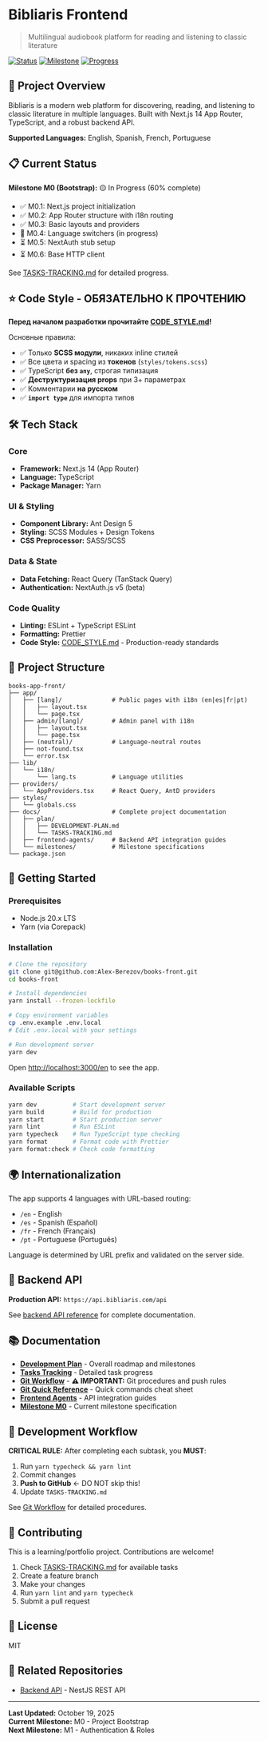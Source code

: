 # Bibliaris Frontend

> Multilingual audiobook platform for reading and listening to classic literature

[![Status](https://img.shields.io/badge/status-in_development-yellow)](https://github.com/Alex-Berezov/books-front)
[![Milestone](https://img.shields.io/badge/milestone-M0-blue)](./docs/plan/TASKS-TRACKING.md)
[![Progress](https://img.shields.io/badge/progress-6%25-orange)](./docs/plan/TASKS-TRACKING.md)

## 🚀 Project Overview

Bibliaris is a modern web platform for discovering, reading, and listening to classic literature in multiple languages. Built with Next.js 14 App Router, TypeScript, and a robust backend API.

**Supported Languages:** English, Spanish, French, Portuguese

## 📋 Current Status

**Milestone M0 (Bootstrap):** 🟡 In Progress (60% complete)

- ✅ M0.1: Next.js project initialization
- ✅ M0.2: App Router structure with i18n routing
- ✅ M0.3: Basic layouts and providers
- 🔄 M0.4: Language switchers (in progress)
- ⏳ M0.5: NextAuth stub setup
- ⏳ M0.6: Base HTTP client

See [TASKS-TRACKING.md](./docs/plan/TASKS-TRACKING.md) for detailed progress.

## ⭐ Code Style - ОБЯЗАТЕЛЬНО К ПРОЧТЕНИЮ

**Перед началом разработки прочитайте [CODE_STYLE.md](./CODE_STYLE.md)!**

Основные правила:

- ✅ Только **SCSS модули**, никаких inline стилей
- ✅ Все цвета и spacing из **токенов** (`styles/tokens.scss`)
- ✅ TypeScript **без `any`**, строгая типизация
- ✅ **Деструктуризация props** при 3+ параметрах
- ✅ Комментарии **на русском**
- ✅ **`import type`** для импорта типов

## 🛠️ Tech Stack

### Core

- **Framework:** Next.js 14 (App Router)
- **Language:** TypeScript
- **Package Manager:** Yarn

### UI & Styling

- **Component Library:** Ant Design 5
- **Styling:** SCSS Modules + Design Tokens
- **CSS Preprocessor:** SASS/SCSS

### Data & State

- **Data Fetching:** React Query (TanStack Query)
- **Authentication:** NextAuth.js v5 (beta)

### Code Quality

- **Linting:** ESLint + TypeScript ESLint
- **Formatting:** Prettier
- **Code Style:** [CODE_STYLE.md](./CODE_STYLE.md) - Production-ready standards

## 📁 Project Structure

```
books-app-front/
├── app/
│   ├── [lang]/              # Public pages with i18n (en|es|fr|pt)
│   │   ├── layout.tsx
│   │   └── page.tsx
│   ├── admin/[lang]/        # Admin panel with i18n
│   │   ├── layout.tsx
│   │   └── page.tsx
│   ├── (neutral)/           # Language-neutral routes
│   ├── not-found.tsx
│   └── error.tsx
├── lib/
│   └── i18n/
│       └── lang.ts          # Language utilities
├── providers/
│   └── AppProviders.tsx     # React Query, AntD providers
├── styles/
│   └── globals.css
├── docs/                    # Complete project documentation
│   ├── plan/
│   │   ├── DEVELOPMENT-PLAN.md
│   │   └── TASKS-TRACKING.md
│   ├── frontend-agents/     # Backend API integration guides
│   └── milestones/          # Milestone specifications
└── package.json
```

## 🚀 Getting Started

### Prerequisites

- Node.js 20.x LTS
- Yarn (via Corepack)

### Installation

```bash
# Clone the repository
git clone git@github.com:Alex-Berezov/books-front.git
cd books-front

# Install dependencies
yarn install --frozen-lockfile

# Copy environment variables
cp .env.example .env.local
# Edit .env.local with your settings

# Run development server
yarn dev
```

Open [http://localhost:3000/en](http://localhost:3000/en) to see the app.

### Available Scripts

```bash
yarn dev          # Start development server
yarn build        # Build for production
yarn start        # Start production server
yarn lint         # Run ESLint
yarn typecheck    # Run TypeScript type checking
yarn format       # Format code with Prettier
yarn format:check # Check code formatting
```

## 🌍 Internationalization

The app supports 4 languages with URL-based routing:

- `/en` - English
- `/es` - Spanish (Español)
- `/fr` - French (Français)
- `/pt` - Portuguese (Português)

Language is determined by URL prefix and validated on the server side.

## 🔗 Backend API

**Production API:** `https://api.bibliaris.com/api`

See [backend API reference](./docs/frontend-agents/backend-api-reference.md) for complete documentation.

## 📚 Documentation

- **[Development Plan](./docs/plan/DEVELOPMENT-PLAN.md)** - Overall roadmap and milestones
- **[Tasks Tracking](./docs/plan/TASKS-TRACKING.md)** - Detailed task progress
- **[Git Workflow](./docs/GIT-WORKFLOW.md)** - **⚠️ IMPORTANT:** Git procedures and push rules
- **[Git Quick Reference](./docs/GIT-QUICK-REF.md)** - Quick commands cheat sheet
- **[Frontend Agents](./docs/frontend-agents/)** - API integration guides
- **[Milestone M0](./docs/milestones/M0-bootstrap.md)** - Current milestone specification

## 🔄 Development Workflow

**CRITICAL RULE:** After completing each subtask, you **MUST**:

1. Run `yarn typecheck && yarn lint`
2. Commit changes
3. **Push to GitHub** ← DO NOT skip this!
4. Update `TASKS-TRACKING.md`

See [Git Workflow](./docs/GIT-WORKFLOW.md) for detailed procedures.

## 🤝 Contributing

This is a learning/portfolio project. Contributions are welcome!

1. Check [TASKS-TRACKING.md](./docs/plan/TASKS-TRACKING.md) for available tasks
2. Create a feature branch
3. Make your changes
4. Run `yarn lint` and `yarn typecheck`
5. Submit a pull request

## 📄 License

MIT

## 🔗 Related Repositories

- [Backend API](https://github.com/Alex-Berezov/books-app-back) - NestJS REST API

---

**Last Updated:** October 19, 2025  
**Current Milestone:** M0 - Project Bootstrap  
**Next Milestone:** M1 - Authentication & Roles
